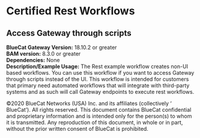 # **Certified Rest Workflows**
## Access Gateway through scripts

**BlueCat Gateway Version:** 18.10.2 or greater <br/>
**BAM version:** 8.3.0 or greater <br/>
**Dependencies:** None <br/>
**Description/Example Usage:** The Rest example workflow creates non-UI based workflows. You can use this workflow if you want to access Gateway through scripts instead of the UI. This workflow is intended for customers that primary need automated workflows that will integrate with third-party systems and as such will call Gateway endpoints to execute rest workflows.

©2020 BlueCat Networks (USA) Inc. and its affiliates (collectively ‘ BlueCat’). All rights reserved.
This document contains BlueCat confidential and proprietary information and is intended only for the person(s) to whom it is transmitted.
Any reproduction of this document, in whole or in part, without the prior written consent of BlueCat is prohibited.
